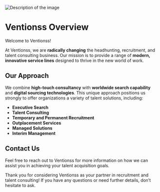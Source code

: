 ![Description of the image](https://example.com/image.png)

# Ventionss Overview

Welcome to Ventionss!

At Ventionss, we are **radically changing** the headhunting, recruitment, and talent consulting business. Our mission is to provide a range of **modern, innovative service lines** designed to thrive in the new world of work.

## Our Approach

We combine **high-touch consultancy** with **worldwide search capability** and **digital sourcing technologies**. This unique approach positions us strongly to offer organizations a variety of talent solutions, including:

- **Executive Search**
- **Talent Consulting**
- **Temporary and Permanent Recruitment**
- **Outplacement Services**
- **Managed Solutions**
- **Interim Management**

## Contact Us

Feel free to reach out to Ventionss for more information on how we can assist you in achieving your talent acquisition goals.

Thank you for considering Ventionss as your partner in recruitment and talent consulting! If you have any questions or need further details, don’t hesitate to ask.
